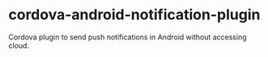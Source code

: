 # cordova-android-notification-plugin
Cordova plugin to send push notifications in Android without accessing cloud.
